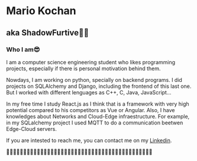 # Mario Kochan
## aka ShadowFurtive🐱‍👤

### Who I am😎
I am a computer science engineering student who likes programming projects, especially if there is personal motivation behind them. 

Nowdays, I am working on python, specially on backend programs. I did projects on SQLAlchemy and Django, including the frontend of this last one. 
But I worked with different lenguages as C++, C, Java, JavaScript...

In my free time I study React.js as I think that is a framework with very high potential compared to his competitors as Vue or Angular.
Also, I have knowledges about Networks and Cloud-Edge infraestructure. For example, in my SQLalchemy project I used MQTT to do a communication beetwen Edge-Cloud servers.

If you are intested to reach me, you can contact me on my [Linkedin](https://www.linkedin.com/in/mario-k-57b442200/).

👾👾👾👾👾👾👾👾👾👾👾👾👾👾👾👾👾👾👾👾👾👾👾👾👾👾👾👾👾👾👾👾👾👾👾👾👾👾👾👾👾👾👾
<!---
ShadowFurtive/ShadowFurtive is a ✨ special ✨ repository because its `README.md` (this file) appears on your GitHub profile.
You can click the Preview link to take a look at your changes.
--->
